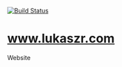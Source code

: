 [![Build Status](https://drone.io/github.com/lukaszroz/lukaszroz.github.io/status.png)](https://drone.io/github.com/lukaszroz/lukaszroz.github.io/latest)

# www.lukaszr.com
Website
